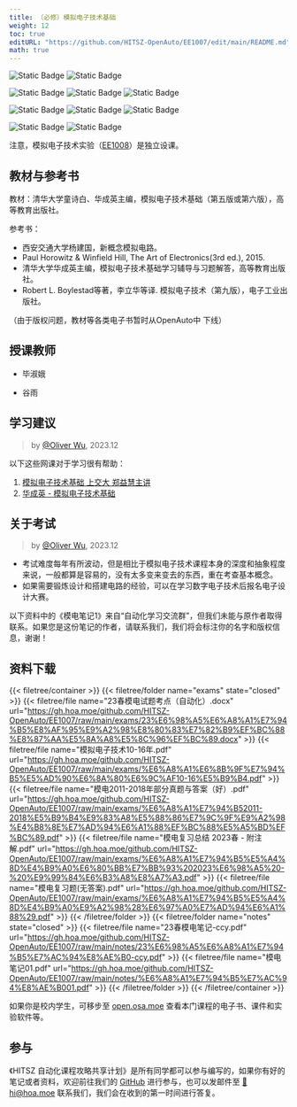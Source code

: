 ```yaml
---
title: （必修）模拟电子技术基础
weight: 12
toc: true
editURL: "https://github.com/HITSZ-OpenAuto/EE1007/edit/main/README.md"
math: true
---
```


![Static Badge](https://img.shields.io/badge/%E8%80%83%E8%AF%95%E8%AF%BE-red)
![Static Badge](https://img.shields.io/badge/%E5%AD%A6%E5%88%86-3.5-moccasin)

![Static Badge](https://img.shields.io/badge/%E6%88%90%E7%BB%A9%E6%9E%84%E6%88%90（21自动化）-gold)
![Static Badge](https://img.shields.io/badge/%E4%BD%9C%E4%B8%9A-30%25-wheat)
![Static Badge](https://img.shields.io/badge/%E6%9C%9F%E6%9C%AB%E8%80%83%E8%AF%95-70%25-wheat)

![Static Badge](https://img.shields.io/badge/%E6%88%90%E7%BB%A9%E6%9E%84%E6%88%90（21电气、通信）-gold)
![Static Badge](https://img.shields.io/badge/%E4%BD%9C%E4%B8%9A-20%25-wheat)
![Static Badge](https://img.shields.io/badge/%E6%9C%9F%E6%9C%AB%E8%80%83%E8%AF%95-80%25-wheat)

![Static Badge](https://img.shields.io/badge/总学时56-gold)
![Static Badge](https://img.shields.io/badge/讲课学时-56-wheat)

注意，模拟电子技术实验（[EE1008](https://hoa.moe/docs/sophomore-spring/ee1008/)）是独立设课。

## 教材与参考书

教材：清华大学童诗白、华成英主编，模拟电子技术基础（第五版或第六版），高等教育出版社。

参考书：

- 西安交通大学杨建国，新概念模拟电路。
- Paul Horowitz & Winfield Hill, The Art of Electronics(3rd ed.), 2015.
- 清华大学华成英主编，模拟电子技术基础学习辅导与习题解答，高等教育出版社。
- Robert L. Boylestad等著，李立华等译. 模拟电子技术（第九版），电子工业出版社。

（由于版权问题，教材等各类电子书暂时从OpenAuto中 下线）

## 授课教师

- 毕淑娥

- 谷雨


## 学习建议

> by [@Oliver Wu](https://github.com/OliverWu515), 2023.12

以下这些网课对于学习很有帮助：

1. [模拟电子技术基础 上交大 郑益慧主讲](https://www.bilibili.com/video/BV1Gt411b7Zq/?spm_id_from=333.337.search-card.all.click)
2. [华成英 - 模拟电子技术基础](https://www.bilibili.com/video/BV19s411a7KL/?spm_id_from=333.337.search-card.all.click)

## 关于考试
> by [@Oliver Wu](https://github.com/OliverWu515), 2023.12

- 考试难度每年有所波动，但是相比于模拟电子技术课程本身的深度和抽象程度来说，一般都算是容易的，没有太多变来变去的东西，重在考查基本概念。
- 如果需要锻炼设计和搭建电路的经验，可以在学习数字电子技术后报名电子设计大赛。

以下资料中的《模电笔记1》来自“自动化学习交流群”，但我们未能与原作者取得联系。如果您是这份笔记的作者，请联系我们，我们将会标注你的名字和版权信息，谢谢！

## 资料下载

{{< filetree/container >}}
  {{< filetree/folder name="exams" state="closed" >}}
    {{< filetree/file name="23春模电试题考点（自动化）.docx" url="https://gh.hoa.moe/github.com/HITSZ-OpenAuto/EE1007/raw/main/exams/23%E6%98%A5%E6%A8%A1%E7%94%B5%E8%AF%95%E9%A2%98%E8%80%83%E7%82%B9%EF%BC%88%E8%87%AA%E5%8A%A8%E5%8C%96%EF%BC%89.docx" >}}
    {{< filetree/file name="模拟电子技术10-16年.pdf" url="https://gh.hoa.moe/github.com/HITSZ-OpenAuto/EE1007/raw/main/exams/%E6%A8%A1%E6%8B%9F%E7%94%B5%E5%AD%90%E6%8A%80%E6%9C%AF10-16%E5%B9%B4.pdf" >}}
    {{< filetree/file name="模电2011-2018年部分真题与答案（好）.pdf" url="https://gh.hoa.moe/github.com/HITSZ-OpenAuto/EE1007/raw/main/exams/%E6%A8%A1%E7%94%B52011-2018%E5%B9%B4%E9%83%A8%E5%88%86%E7%9C%9F%E9%A2%98%E4%B8%8E%E7%AD%94%E6%A1%88%EF%BC%88%E5%A5%BD%EF%BC%89.pdf" >}}
    {{< filetree/file name="模电复习总结 2023春 - 附注解.pdf" url="https://gh.hoa.moe/github.com/HITSZ-OpenAuto/EE1007/raw/main/exams/%E6%A8%A1%E7%94%B5%E5%A4%8D%E4%B9%A0%E6%80%BB%E7%BB%93%202023%E6%98%A5%20-%20%E9%99%84%E6%B3%A8%E8%A7%A3.pdf" >}}
    {{< filetree/file name="模电复习题(无答案).pdf" url="https://gh.hoa.moe/github.com/HITSZ-OpenAuto/EE1007/raw/main/exams/%E6%A8%A1%E7%94%B5%E5%A4%8D%E4%B9%A0%E9%A2%98%28%E6%97%A0%E7%AD%94%E6%A1%88%29.pdf" >}}
  {{< /filetree/folder >}}
  {{< filetree/folder name="notes" state="closed" >}}
    {{< filetree/file name="23春模电笔记-ccy.pdf" url="https://gh.hoa.moe/github.com/HITSZ-OpenAuto/EE1007/raw/main/notes/23%E6%98%A5%E6%A8%A1%E7%94%B5%E7%AC%94%E8%AE%B0-ccy.pdf" >}}
    {{< filetree/file name="模电笔记01.pdf" url="https://gh.hoa.moe/github.com/HITSZ-OpenAuto/EE1007/raw/main/notes/%E6%A8%A1%E7%94%B5%E7%AC%94%E8%AE%B001.pdf" >}}
  {{< /filetree/folder >}}
{{< /filetree/container >}}

如果你是校内学生，可移步至 <a href='https://open.osa.moe/openauto/EE1007'>open.osa.moe</a> 查看本门课程的电子书、课件和实验软件等。



## 参与

《HITSZ 自动化课程攻略共享计划》是所有同学都可以参与编写的，如果你有好的笔记或者资料，欢迎前往我们的 [GitHub](https://github.com/HITSZ-OpenAuto) 进行参与，也可以发邮件至 [📮hi@hoa.moe](mailto:hi@hoa.moe) 联系我们，我们会在收到的第一时间进行答复。
